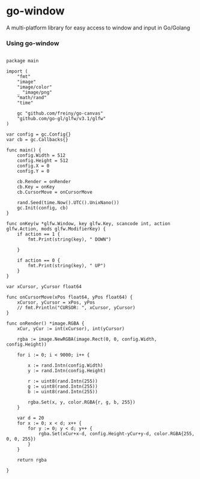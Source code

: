 # go-window

A multi-platform library for easy access to window and input in Go/Golang

### Using go-window

<pre><code>
package main

import (
	"fmt"
	"image"
	"image/color"
	_ "image/png"
	"math/rand"
	"time"

	gc "github.com/freiny/go-canvas"
	"github.com/go-gl/glfw/v3.1/glfw"
)

var config = gc.Config{}
var cb = gc.Callbacks{}

func main() {
	config.Width = 512
	config.Height = 512
	config.X = 0
	config.Y = 0

	cb.Render = onRender
	cb.Key = onKey
	cb.CursorMove = onCursorMove

	rand.Seed(time.Now().UTC().UnixNano())
	gc.Init(config, cb)
}

func onKey(w *glfw.Window, key glfw.Key, scancode int, action glfw.Action, mods glfw.ModifierKey) {
	if action == 1 {
		fmt.Print(string(key), " DOWN")

	}

	if action == 0 {
		fmt.Print(string(key), " UP")
	}
}

var xCursor, yCursor float64

func onCursorMove(xPos float64, yPos float64) {
	xCursor, yCursor = xPos, yPos
	// fmt.Println("CURSOR: ", xCursor, yCursor)
}

func onRender() *image.RGBA {
	xCur, yCur := int(xCursor), int(yCursor)

	rgba := image.NewRGBA(image.Rect(0, 0, config.Width, config.Height))

	for i := 0; i < 9000; i++ {

		x := rand.Intn(config.Width)
		y := rand.Intn(config.Height)

		r := uint8(rand.Intn(255))
		g := uint8(rand.Intn(255))
		b := uint8(rand.Intn(255))

		rgba.Set(x, y, color.RGBA{r, g, b, 255})
	}

	var d = 20
	for x := 0; x < d; x++ {
		for y := 0; y < d; y++ {
			rgba.Set(xCur+x-d, config.Height-yCur+y-d, color.RGBA{255, 0, 0, 255})
		}
	}

	return rgba

}
</code></pre>
